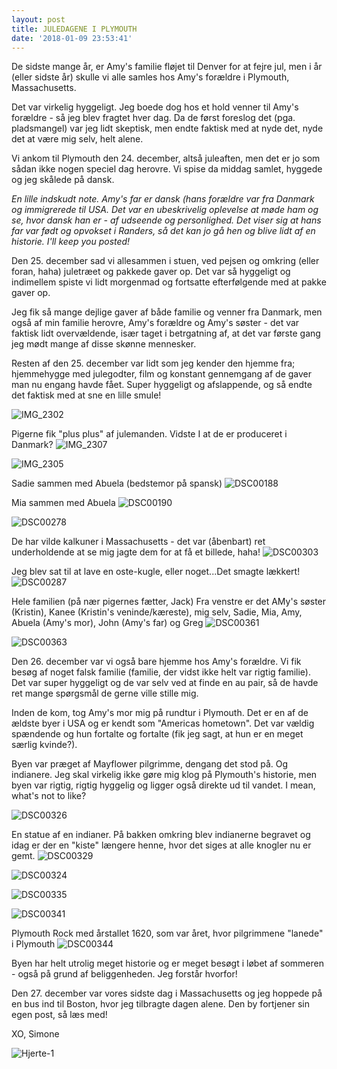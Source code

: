 ```yaml
---
layout: post
title: JULEDAGENE I PLYMOUTH
date: '2018-01-09 23:53:41'
---
```


De sidste mange år, er Amy's familie fløjet til Denver for at fejre jul, men i år (eller sidste år) skulle vi alle samles hos Amy's forældre i Plymouth, Massachusetts. 

Det var virkelig hyggeligt. Jeg boede dog hos et hold venner til Amy's forældre - så jeg blev fragtet hver dag. Da de først foreslog det (pga. pladsmangel) var jeg lidt skeptisk, men endte faktisk med at nyde det, nyde det at være mig selv, helt alene. 

Vi ankom til Plymouth den 24. december, altså juleaften, men det er jo som sådan ikke nogen speciel dag herovre. Vi spise da middag samlet, hyggede og jeg skålede på dansk. 

*En lille indskudt note. Amy's far er dansk (hans forældre var fra Danmark og immigrerede til USA. Det var en ubeskrivelig oplevelse at møde ham og se, hvor dansk han er - af udseende og personlighed. Det viser sig at hans far var født og opvokset i Randers, så det kan jo gå hen og blive lidt af en historie. I'll keep you posted!*

Den 25. december sad vi allesammen i stuen, ved pejsen og omkring (eller foran, haha) juletræet og pakkede gaver op. Det var så hyggeligt og indimellem spiste vi lidt morgenmad og fortsatte efterfølgende med at pakke gaver op. 

Jeg fik så mange dejlige gaver af både familie og venner fra Danmark, men også af min familie herovre, Amy's forældre og Amy's søster - det var faktisk lidt overvældende, især taget i betrgatning af, at det var første gang jeg mødt mange af disse skønne mennesker. 

Resten af den 25. december var lidt som jeg kender den hjemme fra; hjemmehygge med julegodter, film og konstant gennemgang af de gaver man nu engang havde fået. 
Super hyggeligt og afslappende, og så endte det faktisk med at sne en lille smule!

![IMG_2302](/images/2018/01/IMG_2302.JPG)

Pigerne fik "plus plus" af julemanden. Vidste I at de er produceret i Danmark?
![IMG_2307](/images/2018/01/IMG_2307.JPG)

![IMG_2305](/images/2018/01/IMG_2305.JPG)

Sadie sammen med Abuela (bedstemor på spansk)
![DSC00188](/images/2018/01/DSC00188.JPG)

Mia sammen med Abuela
![DSC00190](/images/2018/01/DSC00190.JPG)

![DSC00278](/images/2018/01/DSC00278.JPG)

De har vilde kalkuner i Massachusetts - det var (åbenbart) ret underholdende at se mig jagte dem for at få et billede, haha!
![DSC00303](/images/2018/01/DSC00303.JPG)

Jeg blev sat til at lave en oste-kugle, eller noget...Det smagte lækkert!
![DSC00287](/images/2018/01/DSC00287.JPG)

Hele familien (på nær pigernes fætter, Jack)
Fra venstre er det AMy's søster (Kristin), Kanee (Kristin's veninde/kæreste), mig selv, Sadie, Mia, Amy, Abuela (Amy's mor), John (Amy's far) og Greg 
![DSC00361](/images/2018/01/DSC00361.JPG)

![DSC00363](/images/2018/01/DSC00363.JPG)

Den 26. december var vi også bare hjemme hos Amy's forældre. Vi fik besøg af noget falsk familie (familie, der vidst ikke helt var rigtig familie). Det var super hyggeligt og de var selv ved at finde en au pair, så de havde ret mange spørgsmål de gerne ville stille mig.

Inden de kom, tog Amy's mor mig på rundtur i Plymouth. Det er en af de ældste byer i USA og er kendt som "Americas hometown". Det var vældig spændende og hun fortalte og fortalte (fik jeg sagt, at hun er en meget særlig kvinde?). 

Byen var præget af Mayflower pilgrimme, dengang det stod på. Og indianere. 
Jeg skal virkelig ikke gøre mig klog på Plymouth's historie, men byen var rigtig, rigtig hyggelig og ligger også direkte ud til vandet. I mean, what's not to like?

![DSC00326](/images/2018/01/DSC00326.JPG)

En statue af en indianer. På bakken omkring blev indianerne begravet og idag er der en "kiste" længere henne, hvor det siges at alle knogler nu er gemt. 
![DSC00329](/images/2018/01/DSC00329.JPG)

![DSC00324](/images/2018/01/DSC00324.JPG)

![DSC00335](/images/2018/01/DSC00335.JPG)

![DSC00341](/images/2018/01/DSC00341.JPG)

Plymouth Rock med årstallet 1620, som var året, hvor pilgrimmene "lanede" i Plymouth 
![DSC00344](/images/2018/01/DSC00344.JPG)

Byen har helt utrolig meget historie og er meget besøgt i løbet af sommeren - også på grund af beliggenheden. Jeg forstår hvorfor!

Den 27. december var vores sidste dag i Massachusetts og jeg hoppede på en bus ind til Boston, hvor jeg tilbragte dagen alene. Den by fortjener sin egen post, så læs med!

XO, Simone

![Hjerte-1](/images/2018/01/Hjerte-1.jpg)
